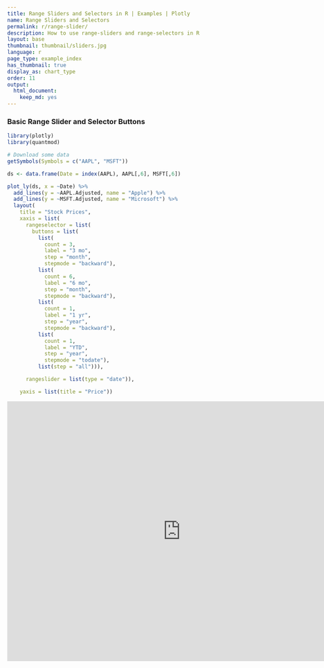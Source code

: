 ```yaml
---
title: Range Sliders and Selectors in R | Examples | Plotly
name: Range Sliders and Selectors
permalink: r/range-slider/
description: How to use range-sliders and range-selectors in R
layout: base
thumbnail: thumbnail/sliders.jpg
language: r
page_type: example_index
has_thumbnail: true
display_as: chart_type
order: 11
output:
  html_document:
    keep_md: yes
---
```





### Basic Range Slider and Selector Buttons


```r
library(plotly)
library(quantmod)

# Download some data
getSymbols(Symbols = c("AAPL", "MSFT"))

ds <- data.frame(Date = index(AAPL), AAPL[,6], MSFT[,6])

plot_ly(ds, x = ~Date) %>%
  add_lines(y = ~AAPL.Adjusted, name = "Apple") %>%
  add_lines(y = ~MSFT.Adjusted, name = "Microsoft") %>%
  layout(
    title = "Stock Prices",
    xaxis = list(
      rangeselector = list(
        buttons = list(
          list(
            count = 3,
            label = "3 mo",
            step = "month",
            stepmode = "backward"),
          list(
            count = 6,
            label = "6 mo",
            step = "month",
            stepmode = "backward"),
          list(
            count = 1,
            label = "1 yr",
            step = "year",
            stepmode = "backward"),
          list(
            count = 1,
            label = "YTD",
            step = "year",
            stepmode = "todate"),
          list(step = "all"))),

      rangeslider = list(type = "date")),

    yaxis = list(title = "Price"))
```

<iframe src="https://plot.ly/~RPlotBot/3502.embed" width="800" height="600" id="igraph" scrolling="no" seamless="seamless" frameBorder="0"> </iframe>
